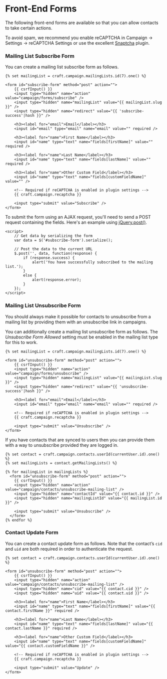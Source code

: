 # Front-End Forms

The following front-end forms are available so that you can allow contacts to take certain actions.
  
To avoid spam, we recommend you enable reCAPTCHA in Campaign → Settings → reCAPTCHA Settings or use the excellent [Snaptcha](https://putyourlightson.com/craft-plugins/snaptcha) plugin.

### Mailing List Subscribe Form
You can create a mailing list subscribe form as follows.

    {% set mailingList = craft.campaign.mailingLists.id(7).one() %}

    <form id="subscribe-form" method="post" action="">
        {{ csrfInput() }}
        <input type="hidden" name="action" value="campaign/forms/subscribe" />
        <input type="hidden" name="mailingList" value="{{ mailingList.slug }}" />
        <input type="hidden" name="redirect" value="{{ 'subscribe-success'|hash }}" />
    
        <h3><label for="email">Email</label></h3>
        <input id="email" type="email" name="email" value="" required />
    
        <h3><label for="name">First Name</label></h3>
        <input id="name" type="text" name="fields[firstName]" value="" required />
    
        <h3><label for="name">Last Name</label></h3>
        <input id="name" type="text" name="fields[lastName]" value="" required />
    
        <h3><label for="name">Other Custom Field</label></h3>
        <input id="name" type="text" name="fields[customFieldName]" value="" />
    
        <!-- Required if reCAPTCHA is enabled in plugin settings -->
        {{ craft.campaign.recaptcha }}
    
        <input type="submit" value="Subscribe" />
    </form>

To submit the form using an AJAX request, you'll need to send a POST request containing the fields. Here's an example using [jQuery.post()](http://api.jquery.com/jquery.post/).

    <script>
        // Get data by serializing the form 
        var data = $('#subscribe-form').serialize();
        
        // Post the data to the current URL
        $.post('', data, function(response) {
            if (response.success) {
                alert('You have successfully subscribed to the mailing list.');
            }
            else {
                alert(response.error);
            }
        });
    </script>
    
### Mailing List Unsubscribe Form

You should always make it possible for contacts to unsubscribe from a mailing list by providing them with an unsubscribe link in campaigns.

You can additionally create a mailing list unsubscribe form as follows. The *Unsubscribe Form Allowed* setting must be enabled in the mailing list type for this to work.

    {% set mailingList = craft.campaign.mailingLists.id(7).one() %}

    <form id="unsubscribe-form" method="post" action="">
        {{ csrfInput() }}
        <input type="hidden" name="action" value="campaign/forms/unsubscribe" />
        <input type="hidden" name="mailingList" value="{{ mailingList.slug }}" />
        <input type="hidden" name="redirect" value="{{ 'unsubscribe-success'|hash }}" />
    
        <h3><label for="email">Email</label></h3>
        <input id="email" type="email" name="email" value="" required />
    
        <!-- Required if reCAPTCHA is enabled in plugin settings -->
        {{ craft.campaign.recaptcha }}
    
        <input type="submit" value="Unsubscribe" />
    </form>

If you have contacts that are synced to users then you can provide them with a way to unsubscribe provided they are logged in. 

    {% set contact = craft.campaign.contacts.userId(currentUser.id).one() %}
    {% set mailingLists = contact.getMailingLists() %}

    {% for mailingList in mailingLists %}
      <form id="unsubscribe-form" method="post" action="">
        {{ csrfInput() }}
        <input type="hidden" name="action" value="campaign/contacts/unsubscribe-mailing-list" />
        <input type="hidden" name="contactId" value="{{ contact.id }}" />
        <input type="hidden" name="mailingListId" value="{{ mailingList.id }}" />
        
        <input type="submit" value="Unsubscribe" />
      </form>
    {% endfor %} 
    
### Contact Update Form

You can create a contact update form as follows. Note that the contact’s `cid` and `uid` are both required in order to authenticate the request.

    {% set contact = craft.campaign.contacts.userId(currentUser.id).one() %}
    
    <form id="unsubscribe-form" method="post" action="">
        {{ csrfInput() }}
        <input type="hidden" name="action" value="campaign/contacts/unsubscribe-mailing-list" />
        <input type="hidden" name="cid" value="{{ contact.cid }}" />
        <input type="hidden" name="uid" value="{{ contact.uid }}" />
        
        <h3><label for="name">First Name</label></h3>
        <input id="name" type="text" name="fields[firstName]" value="{{ contact.firstName }}" required />
    
        <h3><label for="name">Last Name</label></h3>
        <input id="name" type="text" name="fields[lastName]" value="{{ contact.lastName }}" required />
    
        <h3><label for="name">Other Custom Field</label></h3>
        <input id="name" type="text" name="fields[customFieldName]" value="{{ contact.customFieldName }}" />
    
        <!-- Required if reCAPTCHA is enabled in plugin settings -->
        {{ craft.campaign.recaptcha }}
    
        <input type="submit" value="Update" />
    </form>
